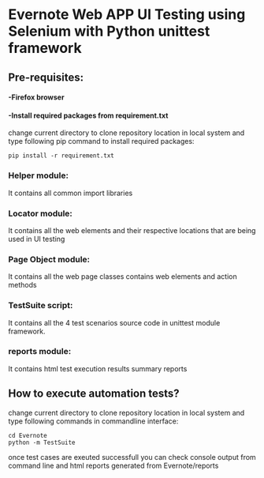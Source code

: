 # Evernote Web APP UI Testing using Selenium with Python unittest framework
## Pre-requisites:
#### -Firefox browser
#### -Install required packages from requirement.txt

change current directory to clone repository location in local system and type following pip command to install required packages:
```
pip install -r requirement.txt
```
### Helper module:
It contains all common import libraries
### Locator module:
It contains all the web elements and their respective locations that are being used in UI testing
### Page Object module:
It contains all the web page classes contains web elements and action methods
### TestSuite script:
It contains all the 4 test scenarios source code in unittest module framework.
### reports module:
It contains html test execution results summary reports

## How to execute automation tests?
change current directory to clone repository location in local system and type following commands in commandline interface:
```
cd Evernote
python -m TestSuite
```
once test cases are exeuted successfull you can check console output from command line and html reports generated from Evernote/reports